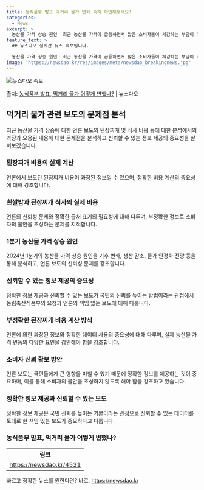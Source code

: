```yaml
---
title: 농식품부 발표 먹거리 물가 변화 속히 확인해보세요!
categories:
  - News
excerpt: >
  농산물 가격 상승 원인  최근 농산물 가격이 급등하면서 많은 소비자들이 체감하는 부담이 커지고 있습니다. 하…
feature_text: >
  ## 뉴스다오 실시간 뉴스 속보입니다.

  농산물 가격 상승 원인  최근 농산물 가격이 급등하면서 많은 소비자들이 체감하는 부담이 커지고 있습니다. 하…
image: 'https://newsdao.kr/res/images/meta/newsdao_breakingnews.jpg'
---
```


![뉴스다오 속보](https://newsdao.kr/res/images/meta/newsdao_breakingnews.jpg)

<p>출처: <a href="https://newsdao.kr/4531" rel="dofollow">농식품부 발표, 먹거리 물가 어떻게 변했나?</a> | 뉴스다오</p>

<h2 data-ke-size="size26">먹거리 물가 관련 보도의 문제점 분석</h2>
<p data-ke-size="size16">최근 농산물 가격 상승에 대한 언론 보도와 된장찌개 및 식사 비용 등에 대한 분석에서의 과장과 오용된 내용에 대한 문제점을 분석하고 신뢰할 수 있는 정보 제공의 중요성을 살펴보겠습니다.</p>

<h3>된장찌개 비용의 실제 계산</h3>
<p data-ke-size="size16">언론에서 보도된 된장찌개 비용이 과장된 정보일 수 있으며, 정확한 비용 계산의 중요성에 대해 강조합니다.</p>

<h3>흰쌀밥과 된장찌개 식사의 실제 비용</h3>
<p data-ke-size="size16">언론의 신뢰성 문제와 정확한 출처 표기의 필요성에 대해 다루며, 부정확한 정보로 소비자의 불안을 조성하는 문제를 지적합니다.</p>

<h3>1분기 농산물 가격 상승 원인</h3>
<p data-ke-size="size16">2024년 1분기의 농산물 가격 상승 원인을 기후 변화, 생산 감소, 물가 안정화 전망 등을 통해 분석하고, 언론 보도의 신뢰성 문제를 강조합니다.</p>

<h3>신뢰할 수 있는 정보 제공의 중요성</h3>
<p data-ke-size="size16">정확한 정보 제공과 신뢰할 수 있는 보도가 국민의 신뢰를 높이는 방법이라는 관점에서 농림축산식품부의 요청과 언론의 책임 있는 보도에 대해 다룹니다.</p>

<h3>부정확한 된장찌개 비용 계산 방식</h3>
<p data-ke-size="size16">언론에 의한 과장된 정보와 정확한 데이터 사용의 중요성에 대해 다루며, 실제 농산물 가격 변동의 다양한 요인을 감안해야 함을 강조합니다.</p>

<h3>소비자 신뢰 확보 방안</h3>
<p data-ke-size="size16">언론 보도는 국민들에게 큰 영향을 미칠 수 있기 때문에 정확한 정보를 제공하는 것이 중요하며, 이를 통해 소비자의 불안을 조성하지 않도록 해야 함을 강조하고 있습니다.</p>

<h3>정확한 정보 제공과 신뢰할 수 있는 보도</h3>
<p data-ke-size="size16">정확한 정보 제공은 국민 신뢰를 높이는 기본이라는 관점으로 신뢰할 수 있는 데이터를 토대로 한 책임 있는 보도가 중요하다고 다룹니다.</p>

<h3>농식품부 발표, 먹거리 물가 어떻게 변했나?</h3>
<table>
  <tr>
    <td style="text-align: center; height: 17px;"><b>링크</b></td>
  </tr>
  <tr>
    <td style="text-align: center; height: 17px;"><a href="https://newsdao.kr/4531">https://newsdao.kr/4531</a></td>
  </tr>
</table>
 

빠르고 정확한 뉴스를 원한다면? 바로, <a href="https://newsdao.kr" rel="dofollow">https://newsdao.kr</a>


    
